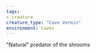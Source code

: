 ```yaml
---
tags:
- creature
creature_type: "Cave Vermin"
environment: Caves
---
```

"Natural" predator of the shrooms